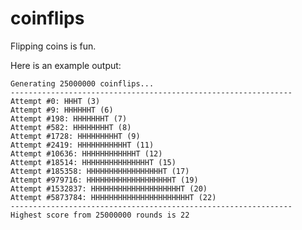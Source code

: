 # coinflips

Flipping coins is fun.

Here is an example output:

    Generating 25000000 coinflips...
    ---------------------------------------------------------------
    Attempt #0: HHHT (3)
    Attempt #9: HHHHHHT (6)
    Attempt #198: HHHHHHHT (7)
    Attempt #582: HHHHHHHHT (8)
    Attempt #1728: HHHHHHHHHT (9)
    Attempt #2419: HHHHHHHHHHHT (11)
    Attempt #10636: HHHHHHHHHHHHT (12)
    Attempt #18514: HHHHHHHHHHHHHHHT (15)
    Attempt #185358: HHHHHHHHHHHHHHHHHT (17)
    Attempt #979716: HHHHHHHHHHHHHHHHHHHT (19)
    Attempt #1532837: HHHHHHHHHHHHHHHHHHHHT (20)
    Attempt #5873784: HHHHHHHHHHHHHHHHHHHHHHT (22)
    ---------------------------------------------------------------
    Highest score from 25000000 rounds is 22
